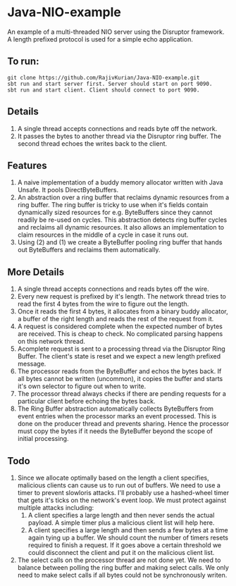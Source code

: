 Java-NIO-example
================

An example of a multi-threaded NIO server using the Disruptor framework. A length prefixed protocol is used for a simple echo application.

To run:
-------

    git clone https://github.com/RajivKurian/Java-NIO-example.git
    sbt run and start server first. Server should start on port 9090.
    sbt run and start client. Client should connect to port 9090.

Details
-------

1.  A single thread accepts connections and  reads byte off the network.
2.  It passes the bytes to another thread via the Disruptor ring buffer. The second thread echoes the writes back to the client.

Features
--------

1.  A naive implementation of a buddy memory allocator written with Java Unsafe. It pools DirectByteBuffers.
2.  An abstraction over a ring buffer that reclaims dynamic resources from a ring  buffer. The ring buffer is tricky to use when it's fields contain dynamically sized resources for e.g. ByteBuffers since they cannot readily be re-used on cycles. This abstraction detects ring buffer cycles and reclaims all dynamic resources. It also allows an implementation to claim resources in the middle of a cycle in case it runs out.
3.  Using (2) and (1) we create a ByteBuffer pooling ring buffer that hands out ByteBuffers and reclaims them automatically.


More Details
------------

1.  A single thread accepts connections and reads bytes off the wire.
2.  Every new request is prefixed by it's length. The network thread tries to read the first 4 bytes from the wire to figure out the length.
3.  Once it reads the first 4 bytes, it allocates from a binary buddy allocator, a buffer of the right length and reads the rest of the request from it.
4.  A request is considered complete when the expected number of bytes are received. This is cheap to check. No complicated parsing happens on this network thread.
5.  Acomplete request is sent to a processing thread via the Disruptor Ring Buffer. The client's state is reset and we expect a new length prefixed message.
6.  The processor reads from the ByteBuffer and echos the bytes back. If all bytes cannot be written (uncommon), it copies the buffer and starts it's own selector to figure out when to write.
7.  The processor thread always checks if there are pending requests for a particular client before echoing the bytes back.
8.  The Ring Buffer abstraction automatically collects ByteBuffers from event entries when the processor marks an event processed. This is done on the producer thread and prevents sharing. Hence the processor must copy the bytes if it needs the ByteBuffer beyond the scope of initial processing.

Todo
----------

1.  Since we allocate optimally based on the length a client specifies, malicious clients can cause us to run out of buffers. We need to use a timer to prevent slowloris attacks. I'll probably use a hashed-wheel timer that gets it's ticks on the network's event loop. We must protect against multiple attacks including:
    1.  A client specifies a large length and then never sends the actual payload. A simple timer plus a malicious client list will help here.
    2.  A client specifies a large length and then sends a few bytes at a time again tying up a buffer. We should count the number of timers resets required to finish a request. If it goes above a certain threshold we could disconnect the client and put it on the malicious client list.
2.  The select calls on the processor thread are not done yet. We need to balance between polling the ring buffer and making select calls. We only need to make select calls if all bytes could not be synchronously writen.




